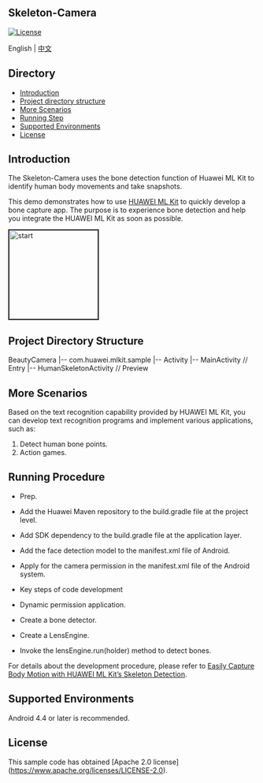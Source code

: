 ## Skeleton-Camera
[![License](https://img.shields.io/badge/Docs-hmsguides-brightgreen)](https://developer.huawei.com/consumer/en/doc/development/HMS-Guides/ml-introduction-4)

English | [中文](https://github.com/HMS-Core/hms-ml-demo/blob/master/Skeleton-Camera/README_ZH.md)

## Directory

* [Introduction](#introduction)
* [Project directory structure](#project-directory-structure)
* [More Scenarios](#more-scenarios)
* [Running Step](#running-procedure)
* [Supported Environments](#supported-environments)
* [License](#license)


## Introduction
The Skeleton-Camera uses the bone detection function of Huawei ML Kit to identify human body movements and take snapshots.

This demo demonstrates how to use [HUAWEI ML Kit](https://developer.huawei.com/consumer/cn/hms/huawei-mlkit) to quickly develop a bone capture app. The purpose is to experience bone detection and help you integrate the HUAWEI ML Kit as soon as possible.

<img src="https://github.com/HMS-Core/hms-ml-demo/blob/master/ApplicationCases/Skeleton-Camera/start.gif" width=180 title="start" border=2>

## Project Directory Structure
BeautyCamera
|-- com.huawei.mlkit.sample
|-- Activity
|-- MainActivity // Entry
|-- HumanSkeletonActivity // Preview

## More Scenarios
Based on the text recognition capability provided by HUAWEI ML Kit, you can develop text recognition programs and implement various applications, such as:
1. Detect human bone points.
2. Action games.

## Running Procedure
- Prep.
- Add the Huawei Maven repository to the build.gradle file at the project level.
- Add SDK dependency to the build.gradle file at the application layer.
- Add the face detection model to the manifest.xml file of Android.
- Apply for the camera permission in the manifest.xml file of the Android system.

- Key steps of code development
- Dynamic permission application.
- Create a bone detector.
- Create a LensEngine.
- Invoke the lensEngine.run(holder) method to detect bones.

For details about the development procedure, please refer to [Easily Capture Body Motion with HUAWEI ML Kit’s Skeleton Detection](https://forums.developer.huawei.com/forumPortal/en/topic/0202361426632160260?ha_source=hms1).

## Supported Environments
Android 4.4 or later is recommended.

## License
This sample code has obtained [Apache 2.0 license] (https://www.apache.org/licenses/LICENSE-2.0).

